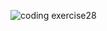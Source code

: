 ![coding exercise28](https://github.com/user-attachments/assets/bd5c6025-7f50-4cd1-9c3e-058e1ccb6929)

